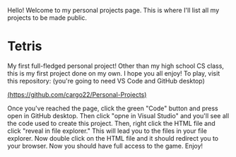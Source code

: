 Hello! Welcome to my personal projects page. This is where I'll list all my projects to be made public.

# Tetris
My first full-fledged personal project! Other than my high school CS class, this is my first project done on my own. I hope you all enjoy! To play,
visit this repository: (you're going to need VS Code and GitHub desktop)

[(https://github.com/cargo22/Personal-Projects)](https://github.com/cargo22/Personal-Projects)

Once you've reached the page, click the green "Code" button and press open in GitHub desktop. Then click "opne in Visual Studio" and you'll see all the code used to create this project. Then, right click the HTML file and click "reveal in file explorer." This will lead you to the files in your file explorer. Now double click on the HTML file and it should redirect you to your browser. Now you should have full access to the game. Enjoy!
